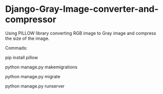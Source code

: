 # Django-Gray-Image-converter-and-compressor
Using PILLOW library converting RGB image to Gray image and compress the size of the image.

Commads:

pip install pillow

python manage.py makemigrations

python manage.py migrate

python manage.py runserver
